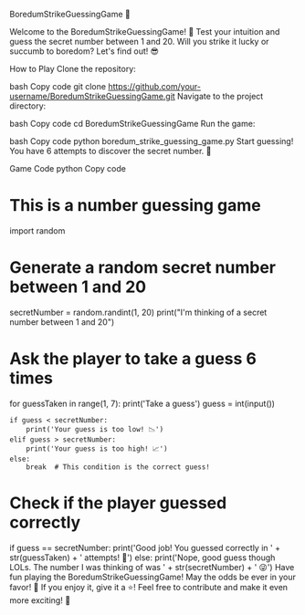 BoredumStrikeGuessingGame 🎲

Welcome to the BoredumStrikeGuessingGame! 
🚀 Test your intuition and guess the secret number between 1 and 20. Will you strike it lucky or succumb to boredom? Let's find out! 😎

How to Play
Clone the repository:

bash
Copy code
git clone https://github.com/your-username/BoredumStrikeGuessingGame.git
Navigate to the project directory:

bash
Copy code
cd BoredumStrikeGuessingGame
Run the game:

bash
Copy code
python boredum_strike_guessing_game.py
Start guessing! You have 6 attempts to discover the secret number. 🤞

Game Code
python
Copy code
# This is a number guessing game
import random

# Generate a random secret number between 1 and 20
secretNumber = random.randint(1, 20)
print("I'm thinking of a secret number between 1 and 20")

# Ask the player to take a guess 6 times
for guessTaken in range(1, 7):
    print('Take a guess')
    guess = int(input())

    if guess < secretNumber:
        print('Your guess is too low! 📉')
    elif guess > secretNumber:
        print('Your guess is too high! 📈')
    else:
        break  # This condition is the correct guess!

# Check if the player guessed correctly
if guess == secretNumber:
    print('Good job! You guessed correctly in ' + str(guessTaken) + ' attempts! 🎉')
else:
    print('Nope, good guess though LOLs. The number I was thinking of was ' + str(secretNumber) + ' 😜')
Have fun playing the BoredumStrikeGuessingGame! May the odds be ever in your favor! 🌟 If you enjoy it, give it a ⭐️! Feel free to contribute and make it even more exciting! 🚀

